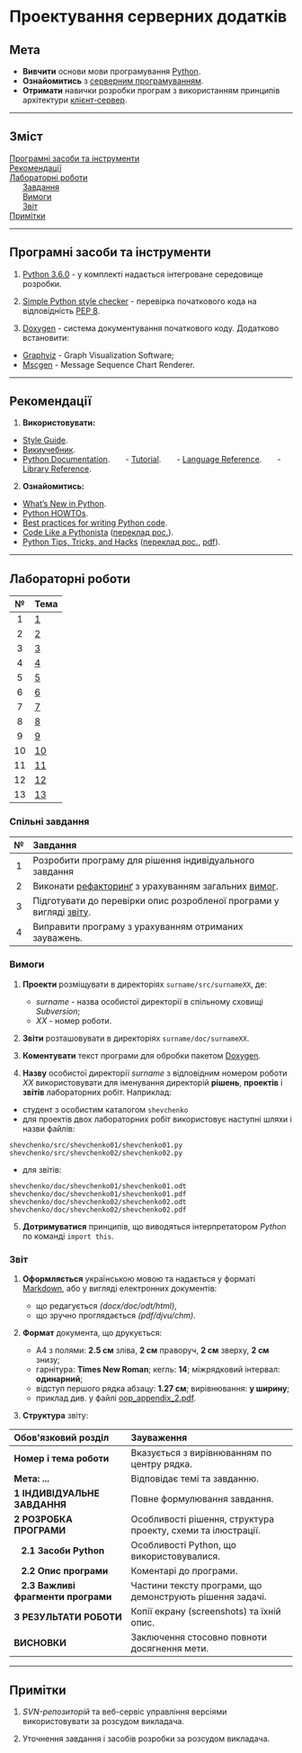 Проектування серверних додатків
==================================

## Мета

- **Вивчити** основи мови програмування [Python](https://ru.wikipedia.org/wiki/Python).
- **Ознайомитись** з [серверним програмуванням](https://en.wikipedia.org/wiki/Server-side_scripting).
- **Отримати** навички розробки програм з використанням принципів архітектури [клієнт-сервер](https://ru.wikipedia.org/wiki/%D0%9A%D0%BB%D0%B8%D0%B5%D0%BD%D1%82-%D1%81%D0%B5%D1%80%D0%B2%D0%B5%D1%80).

---

## Зміст

[Програмні засоби та інструменти](#soft)<br />
[Рекомендації](#references)<br />
[Лабораторні роботи](#labs)<br />
&nbsp;&nbsp;&nbsp;&nbsp;&nbsp;&nbsp;[Завдання](#lab_todo)<br />
&nbsp;&nbsp;&nbsp;&nbsp;&nbsp;&nbsp;[Вимоги](#lab_requirements)<br />
&nbsp;&nbsp;&nbsp;&nbsp;&nbsp;&nbsp;[Звіт](#lab_report)<br />
[Примітки](#notes)<br />

---

<span id="soft"></span>
## Програмні засоби та інструменти

1. [Python 3.6.0](https://www.python.org/downloads/release/python-360/) - у комплекті надається інтегроване середовище розробки.

2. [Simple Python style checker](https://github.com/pycqa/pep8) - перевірка початкового кода на відповідність [PEP 8](http://www.python.org/dev/peps/pep-0008).

3. [Doxygen](http://www.stack.nl/~dimitri/doxygen/download.html) <span id="doxy"></span> - система документування початкового коду. Додатково встановити:

- [Graphviz](http://www.graphviz.org/Download.php) - Graph Visualization Software;
- [Mscgen](http://www.mcternan.me.uk/mscgen/) - Message Sequence Chart Renderer.

---

<span id="references"></span>
## Рекомендації

1. **Використовувати:**

- [Style Guide](https://www.python.org/dev/peps/pep-0008).
- [Викиучебник](https://ru.wikibooks.org/wiki/Python).
- [Python Documentation](https://docs.python.org/3).
&nbsp;&nbsp;&nbsp;&nbsp;&nbsp;&nbsp;- [Tutorial](https://docs.python.org/3/tutorial).
&nbsp;&nbsp;&nbsp;&nbsp;&nbsp;&nbsp;- [Language Reference](https://docs.python.org/3/reference).
&nbsp;&nbsp;&nbsp;&nbsp;&nbsp;&nbsp;- [Library Reference](https://docs.python.org/3/library).

2. **Ознайомитись:**

- [What’s New in Python](https://docs.python.org/3/whatsnew).
- [Python HOWTOs](https://docs.python.org/3/howto).
- [Best practices for writing Python code](http://docs.python-guide.org/en/latest).
- [Code Like a Pythonista](http://python.net/~goodger/projects/pycon/2007/idiomatic/handout.html) ([переклад рос.](https://habrahabr.ru/post/88972/)).
- [Python Tips, Tricks, and Hacks](http://www.siafoo.net/article/52) ([переклад рос.](http://habrahabr.ru/post/85238/), [pdf](http://idzaaus.org/static/files/articles/Python_Tips,_Tricks,_and%20Hacks_\(rus\).pdf)).

---

<span id="labs"></span>
## Лабораторні роботи

|  №  | Тема     |
|:---:|:---------|
|  1  | [1](https://py-khpi.github.io/!nfo/doc/lab/LAB1/lab.htm) |
|  2  | [2](https://py-khpi.github.io/!nfo/doc/lab/LAB2/lab.htm) |
|  3  | [3](https://py-khpi.github.io/!nfo/doc/lab/LAB3/lab.htm) |
|  4  | [4](https://py-khpi.github.io/!nfo/doc/lab/LAB4/lab.htm) |
|  5  | [5](https://py-khpi.github.io/!nfo/doc/lab/LAB5/lab.htm) |
|  6  | [6](https://py-khpi.github.io/!nfo/doc/lab/LAB6/lab.htm) |
|  7  | [7](https://py-khpi.github.io/!nfo/doc/lab/LAB7/lab.htm) |
|  8  | [8](https://py-khpi.github.io/!nfo/doc/lab/LAB8/lab.htm) |
|  9  | [9](https://py-khpi.github.io/!nfo/doc/lab/LAB9/lab.htm) |
| 10  | [10](https://py-khpi.github.io/!nfo/doc/lab/LAB10/lab.htm) |
| 11  | [11](https://py-khpi.github.io/!nfo/doc/lab/LAB11/lab.htm) |
| 12  | [12](https://py-khpi.github.io/!nfo/doc/lab/LAB12/lab.htm) |
| 13  | [13](https://py-khpi.github.io/!nfo/doc/lab/LAB13/lab.htm) |

<span id="lab_todo"></span>
### Спільні завдання

|  №  | Завдання |
|:---:|:---------|
|  1  | Розробити програму для рішення індивідуального завдання |
|  2  | Виконати [рефакторинґ](https://refactoring.guru/) з урахуванням загальних [вимог](#lab_requirements). |
|  3  | Підготувати до перевірки опис розробленої програми у вигляді [звіту](#lab_report). |
|  4  | Виправити програму з урахуванням отриманих зауважень. |

<span id="lab_requirements"></span>
### Вимоги

1. **Проекти** розміщувати в директоріях `surname/src/surnameXX`, де:

	- *surname* - назва особистої директорії в спільному сховищі *Subversion*;
	- *XX* - номер роботи.

2. **Звіти** розташовувати в директоріях `surname/doc/surnameXX`.

3. **Коментувати** текст програми для обробки пакетом [Doxygen](#doxy).

4. **Назву** особистої директорії *surname* з відповідним номером роботи *XX* використовувати для іменування директорій **рішень**, **проектів** і **звітів** лабораторних робіт. Наприклад:

- студент з особистим каталогом `shevchenko`
- для проектів двох лабораторних робіт використовує наступні шляхи і назви файлів:

```
shevchenko/src/shevchenko01/shevchenko01.py
shevchenko/src/shevchenko02/shevchenko02.py
```

- для звітів:

```
shevchenko/doc/shevchenko01/shevchenko01.odt
shevchenko/doc/shevchenko01/shevchenko01.pdf
shevchenko/doc/shevchenko02/shevchenko02.odt
shevchenko/doc/shevchenko02/shevchenko02.pdf
```

5. **Дотримуватися** принципів, що виводяться інтерпретатором *Python* по команді `import this`.

<span id="lab_report"></span>
### Звіт

1. **Оформляється** українською мовою та надається у форматі [Markdown](https://ru.wikipedia.org/wiki/Markdown), або у вигляді електронних документів:

	- що редагується *(docx/doc/odt/html)*,
	- що зручно проглядається *(pdf/djvu/chm)*.

2. **Формат** документа, що друкується:

	- A4 з полями: **2.5 см** зліва, **2 см** праворуч, **2 см** зверху, **2 см** знизу;
	- гарнітура: **Times New Roman**; кегль: **14**; міжрядковий інтервал: **одинарний**;
	- відступ першого рядка абзацу: **1.27 см**; вирівнювання: **у ширину**;
	- приклад див. у файлі [oop_appendix_2.pdf]().

3. **Структура** звіту:

| Обов'язковий розділ | Зауваження |
|:--------------------|:-----------|
| **Номер і тема роботи** | Вказується з вирівнюванням по центру рядка. |
| **Мета: ...** | Відповідає темі та завданню. |
| **1 ІНДИВІДУАЛЬНЕ ЗАВДАННЯ** | Повне формулювання завдання. |
| **2 РОЗРОБКА ПРОГРАМИ** | Особливості рішення, структура проекту, схеми та ілюстрації. |
| **&nbsp;&nbsp;&nbsp;2.1 Засоби Python** | Особливості Python, що використовувалися. |
| **&nbsp;&nbsp;&nbsp;2.2 Опис програми** | Коментарі до програми. |
| **&nbsp;&nbsp;&nbsp;2.3 Важливі фрагменти програми** | Частини тексту програми, що демонструють рішення задачі. |
| **3 РЕЗУЛЬТАТИ РОБОТИ** | Копії екрану (screenshots) та їхній опис. |
| **ВИСНОВКИ** | Заключення стосовно повноти досягнення мети. |

---

<span id="notes"></span>
## Примітки

1. <span id="note_svn"></span>*SVN-репозиторій* та веб-сервіс управління версіями використовувати за розсудом викладача.

2. <span id="note_summary"></span>Уточнення завдання і засобів розробки за розсудом викладача.
